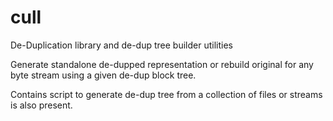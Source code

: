 cull
====

De-Duplication library and de-dup tree builder utilities

Generate standalone de-dupped representation or rebuild original for
any byte stream using a given de-dup block tree.

Contains script to generate de-dup tree from a collection of files or
streams is also present. 
